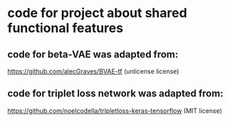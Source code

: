 # code for project about shared functional features

## code for beta-VAE was adapted from:
https://github.com/alecGraves/BVAE-tf
(unlicense license)

## code for triplet loss network was adapted from:
https://github.com/noelcodella/tripletloss-keras-tensorflow
(MIT license)
